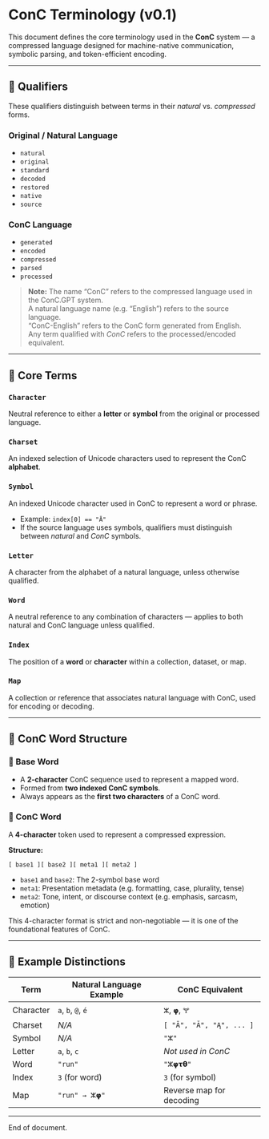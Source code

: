 
# ConC Terminology (v0.1)

This document defines the core terminology used in the **ConC** system — a compressed language designed for machine-native communication, symbolic parsing, and token-efficient encoding.

---

## 📘 Qualifiers

These qualifiers distinguish between terms in their *natural* vs. *compressed* forms.

### Original / Natural Language
- `natural`
- `original`
- `standard`
- `decoded`
- `restored`
- `native`
- `source`

### ConC Language
- `generated`
- `encoded`
- `compressed`
- `parsed`
- `processed`

> **Note:** The name “ConC” refers to the compressed language used in the ConC.GPT system.  
> A natural language name (e.g. “English”) refers to the source language.  
> “ConC-English” refers to the ConC form generated from English.  
> Any term qualified with *ConC* refers to the processed/encoded equivalent.

---

## 🧩 Core Terms

### `Character`
Neutral reference to either a **letter** or **symbol** from the original or processed language.

### `Charset`
An indexed selection of Unicode characters used to represent the ConC **alphabet**.

### `Symbol`
An indexed Unicode character used in ConC to represent a word or phrase.
- Example: `index[0] == "Ā"`
- If the source language uses symbols, qualifiers must distinguish between *natural* and *ConC* symbols.

### `Letter`
A character from the alphabet of a natural language, unless otherwise qualified.

### `Word`
A neutral reference to any combination of characters — applies to both natural and ConC language unless qualified.

### `Index`
The position of a **word** or **character** within a collection, dataset, or map.

### `Map`
A collection or reference that associates natural language with ConC, used for encoding or decoding.

---

## 🧱 ConC Word Structure

### 🔹 Base Word
- A **2-character** ConC sequence used to represent a mapped word.
- Formed from **two indexed ConC symbols**.
- Always appears as the **first two characters** of a ConC word.

### 🔹 ConC Word
A **4-character** token used to represent a compressed expression.

**Structure:**
```
[ base1 ][ base2 ][ meta1 ][ meta2 ]
```
- `base1` and `base2`: The 2-symbol base word
- `meta1`: Presentation metadata (e.g. formatting, case, plurality, tense)
- `meta2`: Tone, intent, or discourse context (e.g. emphasis, sarcasm, emotion)

This 4-character format is strict and non-negotiable — it is one of the foundational features of ConC.

---

## 🔖 Example Distinctions

| Term              | Natural Language Example | ConC Equivalent           |
|-------------------|--------------------------|----------------------------|
| Character         | `a`, `b`, `@`, `é`       | `ⵣ`, `𝞅`, `🝖`              |
| Charset           | *N/A*                    | `[ "Ā", "Ă", "Ą", ... ]`   |
| Symbol            | *N/A*                    | `"ⵣ"`                      |
| Letter            | `a`, `b`, `c`            | *Not used in ConC*         |
| Word              | `"run"`                  | `"ⵣ𝞅𝞃𝝷"`                   |
| Index             | `3` (for word)           | `3` (for symbol)           |
| Map               | `"run" → ⵣ𝞅"`            | Reverse map for decoding   |

---

End of document.
